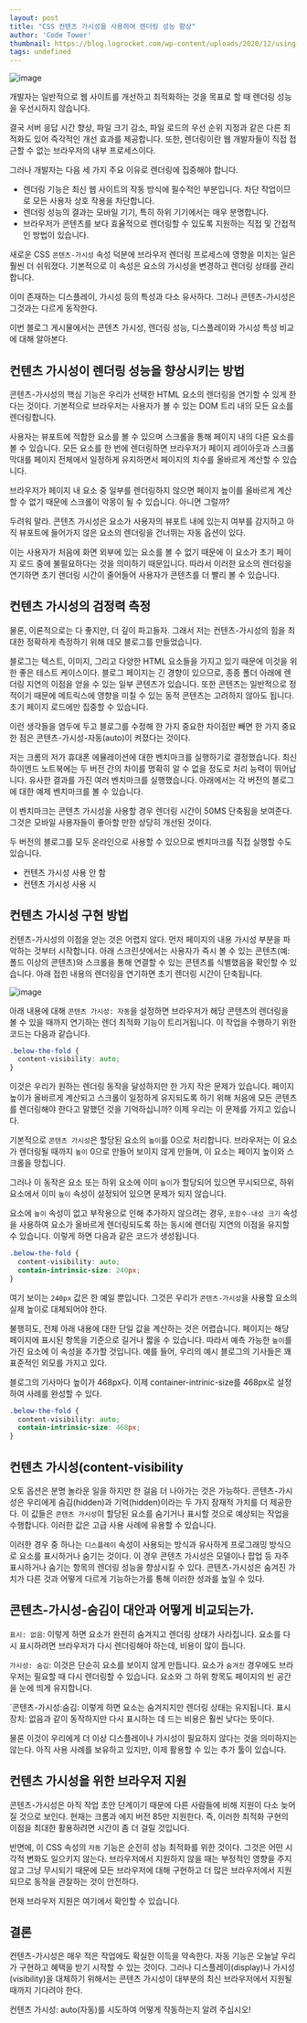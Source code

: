 ```yaml
---
layout: post
title: "CSS 컨텐츠 가시성을 사용하여 렌더링 성능 향상"
author: 'Code Tower'
thumbnail: https://blog.logrocket.com/wp-content/uploads/2020/12/using-content-content-visibility-property-CSS.png
tags: undefined
---
```



![image](https://i2.wp.com/blog.logrocket.com/wp-content/uploads/2020/12/using-content-content-visibility-property-CSS.png?fit=730%2C487&ssl=1)

개발자는 일반적으로 웹 사이트를 개선하고 최적화하는 것을 목표로 할 때 렌더링 성능을 우선시하지 않습니다.

결국 서버 응답 시간 향상, 파일 크기 감소, 파일 로드의 우선 순위 지정과 같은 다른 최적화도 있어 즉각적인 개선 효과를 제공합니다. 또한, 렌더링이란 웹 개발자들이 직접 접근할 수 없는 브라우저의 내부 프로세스이다.

그러나 개발자는 다음 세 가지 주요 이유로 렌더링에 집중해야 합니다.

- 렌더링 기능은 최신 웹 사이트의 작동 방식에 필수적인 부분입니다. 차단 작업이므로 모든 사용자 상호 작용을 차단합니다.
- 렌더링 성능의 결과는 모바일 기기, 특히 하위 기기에서는 매우 분명합니다.
- 브라우저가 콘텐츠를 보다 효율적으로 렌더링할 수 있도록 지원하는 직접 및 간접적인 방법이 있습니다.

새로운 CSS `콘텐츠-가시성` 속성 덕분에 브라우저 렌더링 프로세스에 영향을 미치는 일은 훨씬 더 쉬워졌다. 기본적으로 이 속성은 요소의 가시성을 변경하고 렌더링 상태를 관리합니다.

이미 존재하는 디스플레이, 가시성 등의 특성과 다소 유사하다. 그러나 콘텐츠-가시성은 그것과는 다르게 동작한다.

이번 블로그 게시물에서는 콘텐츠 가시성, 렌더링 성능, 디스플레이와 가시성 특성 비교에 대해 알아본다.

## 컨텐츠 가시성이 렌더링 성능을 향상시키는 방법

콘텐츠-가시성의 핵심 기능은 우리가 선택한 HTML 요소의 렌더링을 연기할 수 있게 한다는 것이다. 기본적으로 브라우저는 사용자가 볼 수 있는 DOM 트리 내의 모든 요소를 렌더링합니다.

사용자는 뷰포트에 적합한 요소를 볼 수 있으며 스크롤을 통해 페이지 내의 다른 요소를 볼 수 있습니다. 모든 요소를 한 번에 렌더링하면 브라우저가 페이지 레이아웃과 스크롤 막대를 페이지 전체에서 일정하게 유지하면서 페이지의 치수를 올바르게 계산할 수 있습니다.

브라우저가 페이지 내 요소 중 일부를 렌더링하지 않으면 페이지 높이를 올바르게 계산할 수 없기 때문에 스크롤이 악몽이 될 수 있습니다. 아니면 그럴까?

두려워 말라. 콘텐츠 가시성은 요소가 사용자의 뷰포트 내에 있는지 여부를 감지하고 아직 뷰포트에 들어가지 않은 요소의 렌더링을 건너뛰는 자동 옵션이 있다.

이는 사용자가 처음에 화면 외부에 있는 요소를 볼 수 없기 때문에 이 요소가 초기 페이지 로드 중에 불필요하다는 것을 의미하기 때문입니다. 따라서 이러한 요소의 렌더링을 연기하면 초기 렌더링 시간이 줄어들어 사용자가 콘텐츠를 더 빨리 볼 수 있습니다.

## 컨텐츠 가시성의 검정력 측정

물론, 이론적으로는 다 좋지만, 더 깊이 파고들자. 그래서 저는 컨텐츠-가시성의 힘을 최대한 정확하게 측정하기 위해 데모 블로그를 만들었습니다.

블로그는 텍스트, 이미지, 그리고 다양한 HTML 요소들을 가지고 있기 때문에 이것을 위한 좋은 테스트 케이스이다. 블로그 페이지는 긴 경향이 있으므로, 종종 폴더 아래에 렌더링 지연의 이점을 얻을 수 있는 일부 콘텐츠가 있습니다. 또한 콘텐츠는 일반적으로 정적이기 때문에 메트릭스에 영향을 미칠 수 있는 동적 콘텐츠는 고려하지 않아도 됩니다. 초기 페이지 로드에만 집중할 수 있습니다.

이런 생각들을 염두에 두고 블로그를 수정해 한 가지 중요한 차이점만 빼면 한 가지 중요한 점은 콘텐츠-가시성-자동(auto)이 켜졌다는 것이다.

저는 크롬의 저가 휴대폰 에뮬레이션에 대한 벤치마크를 실행하기로 결정했습니다. 최신 하이엔드 노트북에는 두 버전 간의 차이를 명확히 알 수 없을 정도로 처리 능력이 뛰어납니다. 유사한 결과를 가진 여러 벤치마크를 실행했습니다. 아래에서는 각 버전의 블로그에 대한 예제 벤치마크를 볼 수 있습니다.

이 벤치마크는 콘텐츠 가시성을 사용할 경우 렌더링 시간이 50MS 단축됨을 보여준다. 그것은 모바일 사용자들이 좋아할 만한 상당히 개선된 것이다.

두 버전의 블로그를 모두 온라인으로 사용할 수 있으므로 벤치마크를 직접 실행할 수도 있습니다.

- 컨텐츠 가시성 사용 안 함
- 컨텐츠 가시성 사용 시

## 컨텐츠 가시성 구현 방법

컨텐츠-가시성의 이점을 얻는 것은 어렵지 않다. 먼저 페이지의 내용 가시성 부분을 파악하는 것부터 시작합니다. 아래 스크린샷에서는 사용자가 즉시 볼 수 있는 콘텐츠(예: 폴드 이상의 콘텐츠)와 스크롤을 통해 연결할 수 있는 콘텐츠를 식별했음을 확인할 수 있습니다. 아래 접힌 내용의 렌더링을 연기하면 초기 렌더링 시간이 단축됩니다.

![image](https://i1.wp.com/blog.logrocket.com/wp-content/uploads/2020/12/content-visibility-rendering-above-the-fold.png?resize=730%2C562&ssl=1)

아래 내용에 대해 `콘텐츠 가시성: 자동`을 설정하면 브라우저가 해당 콘텐츠의 렌더링을 볼 수 있을 때까지 연기하는 렌더 최적화 기능이 트리거됩니다. 이 작업을 수행하기 위한 코드는 다음과 같습니다.

```css
.below-the-fold {
  content-visibility: auto;
}
```

이것은 우리가 원하는 렌더링 동작을 달성하지만 한 가지 작은 문제가 있습니다. 페이지 높이가 올바르게 계산되고 스크롤이 일정하게 유지되도록 하기 위해 처음에 모든 콘텐츠를 렌더링해야 한다고 말했던 것을 기억하십니까? 이제 우리는 이 문제를 가지고 있습니다.

기본적으로 `콘텐츠 가시성`은 할당된 요소의 `높이`를 0으로 처리합니다. 브라우저는 이 요소가 렌더링될 때까지 `높이` 0으로 만들어 보이지 않게 만들며, 이 요소는 페이지 높이와 스크롤을 망칩니다.

그러나 이 동작은 요소 또는 하위 요소에 이미 `높이`가 할당되어 있으면 무시되므로, 하위 요소에서 이미 `높이` 속성이 설정되어 있으면 문제가 되지 않습니다.

요소에 `높이` 속성이 없고 부작용으로 인해 추가하지 않으려는 경우, `포함수-내성 크기` 속성을 사용하여 요소가 올바르게 렌더링되도록 하는 동시에 렌더링 지연의 이점을 유지할 수 있습니다. 이렇게 하면 다음과 같은 코드가 생성됩니다.

```css
.below-the-fold {
  content-visibility: auto;
  contain-intrinsic-size: 240px;
}
```

여기 보이는 `240px` 값은 한 예일 뿐입니다. 그것은 우리가 `콘텐츠-가시성`을 사용할 요소의 실제 높이로 대체되어야 한다.

불행히도, 전체 아래 내용에 대한 단일 값을 계산하는 것은 어렵습니다. 페이지는 해당 페이지에 표시된 항목을 기준으로 길거나 짧을 수 있습니다. 따라서 예측 가능한 `높이`를 가진 요소에 이 속성을 추가할 것입니다. 예를 들어, 우리의 예시 블로그의 기사들은 꽤 표준적인 외모를 가지고 있다.

블로그의 기사마다 높이가 468px다. 이제 container-intrinic-size를 468px로 설정하여 사례를 완성할 수 있다.

```css
.below-the-fold {
  content-visibility: auto;
  contain-intrinsic-size: 468px;
}
```

## 컨텐츠 가시성(content-visibility

오토 옵션은 분명 놀라운 일을 하지만 한 걸음 더 나아가는 것은 가능하다. 콘텐츠-가시성은 우리에게 숨김(hidden)과 기억(hidden)이라는 두 가지 잠재적 가치를 더 제공한다. 이 값들은 `콘텐츠 가시성`이 할당된 요소를 숨기거나 표시할 것으로 예상되는 작업을 수행합니다. 이러한 값은 고급 사용 사례에 유용할 수 있습니다.

이러한 경우 중 하나는 `디스플레이` 속성이 사용되는 방식과 유사하게 프로그래밍 방식으로 요소를 표시하거나 숨기는 것이다. 이 경우 콘텐츠 가시성은 모델이나 팝업 등 자주 표시하거나 숨기는 항목의 렌더링 성능을 향상시킬 수 있다. 콘텐츠-가시성은 숨겨진 가치가 다른 것과 어떻게 다르게 기능하는가를 통해 이러한 성과를 높일 수 있다.

## 콘텐츠-가시성-숨김이 대안과 어떻게 비교되는가.

`표시: 없음`: 이렇게 하면 요소가 완전히 숨겨지고 렌더링 상태가 사라집니다. 요소를 다시 표시하려면 브라우저가 다시 렌더링해야 하는데, 비용이 많이 듭니다.

`가시성: 숨김`: 이것은 단순히 요소를 보이지 않게 만듭니다. 요소가 `숨겨진` 경우에도 브라우저는 필요할 때 다시 렌더링할 수 있습니다. 요소와 그 하위 항목도 페이지의 빈 공간을 눈에 띄게 유지합니다.

`콘텐츠-가시성:숨김: 이렇게 하면 요소는 숨겨지지만 렌더링 상태는 유지됩니다. 표시장치: 없음과 같이 동작하지만 다시 표시하는 데 드는 비용은 훨씬 낮다는 뜻이다.

물론 이것이 우리에게 더 이상 디스플레이나 가시성이 필요하지 않다는 것을 의미하지는 않는다. 아직 사용 사례를 보유하고 있지만, 이제 활용할 수 있는 추가 툴이 있습니다.

## 컨텐츠 가시성을 위한 브라우저 지원

콘텐츠-가시성은 아직 작업 초안 단계이기 때문에 다른 사람들에 비해 지원이 다소 늦어질 것으로 보인다. 현재는 크롬과 에지 버전 85만 지원한다. 즉, 이러한 최적화 구현의 이점을 최대한 활용하려면 시간이 좀 더 걸릴 것입니다.

반면에, 이 CSS 속성의 `자동` 기능은 순전히 성능 최적화를 위한 것이다. 그것은 어떤 시각적 변화도 일으키지 않는다. 브라우저에서 지원하지 않을 때는 부정적인 영향을 주지 않고 그냥 무시되기 때문에 모든 브라우저에 대해 구현하고 더 많은 브라우저에서 지원되므로 동작을 관찰하는 것이 안전하다.

현재 브라우저 지원은 여기에서 확인할 수 있습니다.

## 결론

컨텐츠-가시성은 매우 적은 작업에도 확실한 이득을 약속한다. 자동 기능은 오늘날 우리가 구현하고 혜택을 받기 시작할 수 있는 것이다. 그러나 디스플레이(display)나 가시성(visibility)을 대체하기 위해서는 콘텐츠 가시성이 대부분의 최신 브라우저에서 지원될 때까지 기다려야 한다.

컨텐츠 가시성: auto(자동)를 시도하여 어떻게 작동하는지 알려 주십시오!